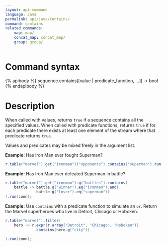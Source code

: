 ```yaml
---
layout: api-command
language: Java
permalink: api/java/contains/
command: contains
related_commands:
    map: map/
    concat_map: concat_map/
    group: group/
---
```


# Command syntax #

{% apibody %}
sequence.contains([value | predicate_function, ...]) &rarr; bool
{% endapibody %}

# Description #

When called with values, returns `true` if a sequence contains all the
specified values.  When called with predicate functions, returns `true`
if for each predicate there exists at least one element of the stream
where that predicate returns `true`.

Values and predicates may be mixed freely in the argument list.

__Example:__ Has Iron Man ever fought Superman?

```java
r.table("marvel").get("ironman")("opponents").contains("superman").run(conn);
```


__Example:__ Has Iron Man ever defeated Superman in battle?

```java
r.table("marvel").get("ironman").g("battles").contains(
    battle -> battle.g("winner").eq("ironman").and(
              battle.g("loser").eq("superman"))
).run(conn);
```

__Example:__ Use `contains` with a predicate function to simulate an `or`. Return the Marvel superheroes who live in Detroit, Chicago or Hoboken.

```java
r.table("marvel").filter(
    hero -> r.expr(r.array("Detroit", "Chicago", "Hoboken"))
             .contains(hero.g("city"))

).run(conn);
```
